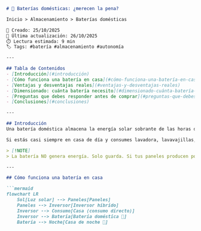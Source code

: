 
```markdown
# 🔋 Baterías domésticas: ¿merecen la pena?

Inicio > Almacenamiento > Baterías domésticas

📅 Creado: 25/10/2025  
🔄 Última actualización: 26/10/2025  
⏱️ Lectura estimada: 9 min  
🏷️ Tags: #batería #almacenamiento #autonomía

---

## Tabla de Contenidos
- [Introducción](#introducción)
- [Cómo funciona una batería en casa](#cómo-funciona-una-batería-en-casa)
- [Ventajas y desventajas reales](#ventajas-y-desventajas-reales)
- [Dimensionado: cuánta batería necesito](#dimensionado-cuánta-batería-necesito)
- [Preguntas que debes responder antes de comprar](#preguntas-que-debes-responder-antes-de-comprar)
- [Conclusiones](#conclusiones)

---

## Introducción
Una batería doméstica almacena la energía solar sobrante de las horas de sol para usarla más tarde (por la noche 🌙). Suena perfecto, pero hay que analizar si tu perfil de consumo lo justifica.

Si estás casi siempre en casa de día y consumes lavadora, lavavajillas, ordenador, vitro… quizá ya estás aprovechando la energía en directo y no necesitas guardar tanta. Si, en cambio, llegas a casa a las 20:00 y enciendes todo cuando ya no hay sol, la batería empieza a tener más sentido económico.

> [!NOTE]
> La batería NO genera energía. Solo guarda. Si tus paneles producen poco, una batería grande es como tener una piscina gigante con un grifo diminuto.

---

## Cómo funciona una batería en casa

```mermaid
flowchart LR
    Sol[Luz solar] --> Paneles[Paneles]
    Paneles --> Inversor[Inversor híbrido]
    Inversor --> Consumo[Casa (consumo directo)]
    Inversor --> Bateria[Batería doméstica 🔋]
    Bateria --> Noche[Casa de noche 🌙]
